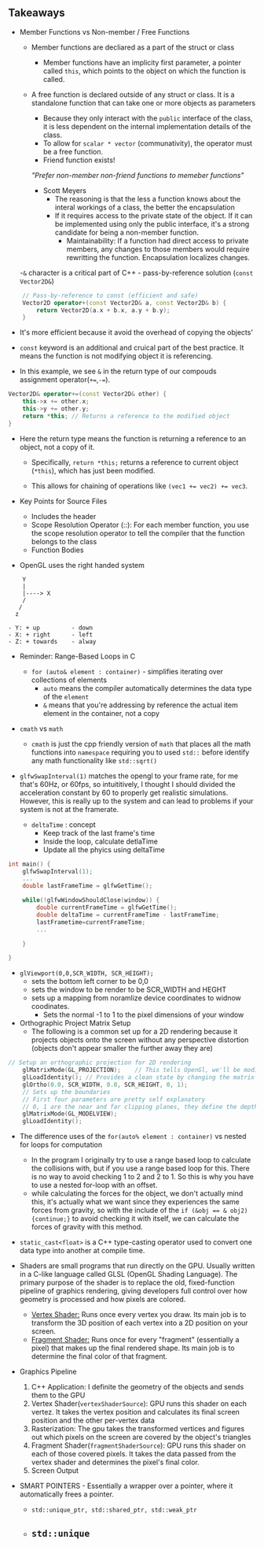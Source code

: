 ## Takeaways

- Member Functions vs Non-member / Free Functions
    - Member functions are decliared as a part of the struct or class
        - Member functions have an implicity first parameter, a pointer called `this`, which points to the object on which the function is called. 
    - A free function is declared outside of any struct or class. It is a standalone function that can take one or more objects as parameters
        - Because they only interact with the `public` interface of the class, it is less dependent on the internal implementation details of the class.
        - To allow for `scalar * vector` (communativity), the operator must be a free function.
        - Friend function exists! 

        *"Prefer non-member non-friend functions to memeber functions"*
        - Scott Meyers
            - The reasoning is that the less a function knows about the interal workings of a class, the better the encapsulation
            - If it requires access to the private state of the object. If it can be implemented using only the public interface, it's a strong candidate for being a non-member function. 
                - Maintainability: If a function had direct access to private members, any changes to those members would require rewritting the function. Encapsulation localizes changes.



    -`&` character is a critical part of C++
        - pass-by-reference solution (`const Vector2D&`)
```c++
    // Pass-by-reference to const (efficient and safe)
    Vector2D operator+(const Vector2D& a, const Vector2D& b) {
        return Vector2D(a.x + b.x, a.y + b.y);
    }
```
- It's more efficient because it avoid the overhead of copying the objects'
- `const` keyword is an additional and cruical part of the best practice. It means the function is not modifying object it is referencing.

- In this example, we see `&` in the return type of our compouds assignment operator(`+=`,`-=`).

```cpp
Vector2D& operator+=(const Vector2D& other) {
    this->x += other.x;
    this->y += other.y;
    return *this; // Returns a reference to the modified object
}
```

- Here the return type means the function is returning a reference to an object, not a copy of it.
    - Specifically, `return *this;` returns a reference to current object (`*this`), which has just been modified. 

    - This allows for chaining of operations like `(vec1 += vec2) += vec3`.


- Key Points for Source Files
    - Includes the header
    - Scope Resolution Operator (::): For each member function, you use the scope resolution operator to tell the compiler that the function belongs to the class
    - Function Bodies

- OpenGL uses the right handed system 
```terminal
    Y
    |
    |----> X
    / 
   /
  z
```
    - Y: + up         - down
    - X: + right      - left
    - Z: + towards    - alway

- Reminder: Range-Based Loops in C
    - `for (auto& element : container)` - simplifies iterating over collections of elements
        - `auto` means the compiler automatically determines the data type of the `element`
        - `&` means that you're addressing by reference the actual item element in the container, not a copy
- `cmath` vs `math`
    - `cmath` is just the cpp friendly version of `math` that places all the math functions into `namespace` requiring you to used `std::` before identify any math functionality like `std::sqrt()`
     

- `glfwSwapInterval(1)` matches the opengl to your frame rate, for me that's 60Hz, or 60fps, so intuititively, I thought I should divided the acceleration constant by 60 to properly get realistic simulations. However, this is really up to the system and can lead to problems if your system is not at the framerate.
    - `deltaTime` : concept
        - Keep track of the last frame's time
        - Inside the loop, calculate detlaTime
        - Update all the phyics using deltaTime

```c++
int main() {
    glfwSwapInterval(1);
    ...
    double lastFrameTime = glfwGetTime();

    while(!glfwWindowShouldClose(window)) {
        double currentFrameTime = glfwGetTime();
        double deltaTime = currentFrameTime - lastFrameTime;
        lastFrametime=currentFrameTime;
        ... 

    }

}
```

- `glViewport(0,0,SCR_WIDTH, SCR_HEIGHT);`
    - sets the bottom left corner to be 0,0
    - sets the window to be render to be SCR_WIDTH and HEGHT
    - sets up a mapping from noramlize device coordinates to widnow coodinates. 
        - Sets the normal -1 to 1 to the pixel dimensions of your window
- Orthographic Project Matrix Setup
    - The following is a common set up for a 2D rendering because it projects objects onto the screen without any perspective distortion (objects don't appear smaller the further away they are)
```c++
// Setup an orthographic projection for 2D rendering
    glMatrixMode(GL_PROJECTION);    // This tells OpenGl, we'll be modifying the projection matrix stack; aka transforming your 3D into a 2D space of the viewport
    glLoadIdentity(); // Provides a clean state by changing the matrix into it's identity matrix
    glOrtho(0.0, SCR_WIDTH, 0.0, SCR_HEIGHT, 0, 1); 
    // Sets up the boundaries
    // First four parameters are pretty self explanatory
    // 0, 1 are the near and far clipping planes, they define the depth of the viewing box on the z-axis, so like Anything beyond 0 and 1 in the Z-Axis will not be rendered
    glMatrixMode(GL_MODELVIEW);
    glLoadIdentity();
```

- The difference uses of the `for(auto% element : container)` vs nested for loops for computation
    - In the program I originally try to use a range based loop to calculate the collisions with, but if you use a range based loop for this. There is no way to avoid checking 1 to 2 and 2 to 1. So this is why you have to use a nested for-loop with an offset. 
    - while calculating the forces for the object, we don't actually mind this, it's actually what we want since they experiences the same forces from gravity, so with the include of the `if (&obj == & obj2) {continue;}` to avoid checking it with itself, we can calculate the forces of gravity with this method. 

- `static_cast<float>` is a C++ type-casting operator used to convert one data type into another at compile time. 


- Shaders are small programs that run directly on the GPU. Usually written in a C-like language called GLSL (OpenGL Shading Language). The primary purpose of the shader is to replace the old, fixed-function pipeline of graphics rendering, giving developers full control over how geometry is processed and how pixels are colored.
    - <u>Vertex Shader:</u> Runs once every vertex you draw. Its main job is to transform the 3D position of each vertex into a 2D position on your screen.
    - <u>Fragment Shader:</u> Runs once for every "fragment" (essentially a pixel) that makes up the final rendered shape. Its main job is to determine the final color of that fragment. 
- Graphics Pipeline 
    1. C++ Application: I definite the geometry of the objects and sends them to the GPU
    2. Vertex Shader(`vertexShaderSource`): GPU runs this shader on each vertez. It takes the vertex position and calculates its final screen position and the other per-vertex data
    3. Rasterization: The gpu takes the transformed vertices and figures out which pixels on the screen are covered by the object's triangles
    4. Fragment Shader(`fragmentShaderSource`): GPU runs this shader on each of those covered pixels. It takes the data passed from the vertex shader and determines the pixel's final color.
    5. Screen Output


- SMART POINTERS - Essentially a wrapper over a pointer, where it automatically frees a pointer.
    - `std::unique_ptr, std::shared_ptr, std::weak_ptr`
    - `std::unique`
        - 